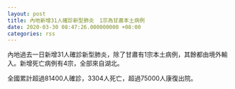```yaml
---
layout: post
title: 內地新增31人確診新型肺炎　1宗為甘肅本土病例
date: 2020-03-30 08:47:26.000000000 +08:00
categories: rss
---
```


內地過去一日新增31人確診新型肺炎，除了甘肅有1宗本土病例，其餘都由境外輸入。新增死亡病例有4宗，全部來自湖北。

全國累計超過81400人確診，3304人死亡，超過75000人康復出院。
